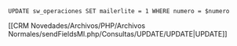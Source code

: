 `UPDATE sw_operaciones SET mailerlite = 1 WHERE numero = $numero`

[[CRM Novedades/Archivos/PHP/Archivos Normales/sendFieldsMl.php/Consultas/UPDATE/UPDATE|UPDATE]]